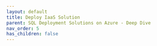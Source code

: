 ```yaml
---
layout: default
title: Deploy IaaS Solution
parent: SQL Deployment Solutions on Azure - Deep Dive
nav_order: 5
has_children: false
---
```

